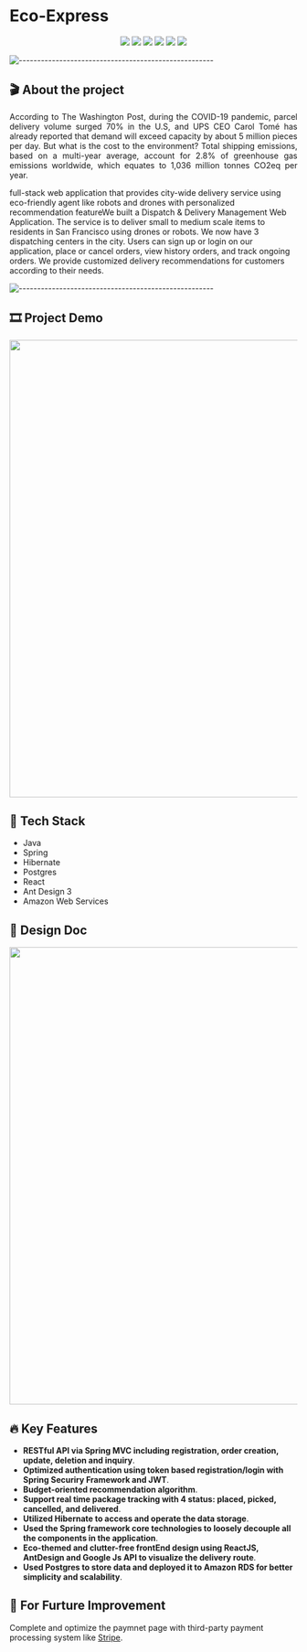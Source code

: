 # Eco-Express

<p align="center">
<img src="https://img.shields.io/badge/Backend-%20Java | Spring %20-F6922B.svg">
<img src="https://img.shields.io/badge/Frontend-%20 React | AntDesign%20-43dcf2.svg">
<img src="https://img.shields.io/badge/Framework-Spring | Hibernate %20-ec63a8.svg">
<img src="https://img.shields.io/badge/Database-%20 Postgres %20-3de540.svg">
<img src="https://img.shields.io/badge/Deployment-%20AWS EC2%20-DDC7FC.svg">
<img src="https://img.shields.io/badge/Platform-%20Fullstack Web%20-F6F063.svg">
</p>

![-----------------------------------------------------](https://raw.githubusercontent.com/andreasbm/readme/master/assets/lines/rainbow.png)

## 🎬 About the project
<p align="justify"> 
   According to The Washington Post, during the COVID-19 pandemic, parcel delivery volume surged 70% in the U.S, and UPS CEO Carol Tomé has already reported that demand will exceed capacity by about 5 million pieces per day. But what is the cost to the environment? Total shipping emissions, based on a multi-year average, account for 2.8% of greenhouse gas emissions worldwide, which equates to 1,036 million tonnes CO2eq per year.
  
  full-stack web application that provides city-wide delivery service using eco-friendly agent like robots and drones with personalized recommendation featureWe built  a Dispatch & Delivery Management Web Application. The service is to deliver small to medium scale items to residents in San Francisco using drones or robots.
We now have 3 dispatching centers in the city.
Users can sign up or login on our application, place or cancel orders, view history orders, and track ongoing orders.
We provide customized  delivery recommendations for customers according to their needs.
</p>

![-----------------------------------------------------](https://raw.githubusercontent.com/andreasbm/readme/master/assets/lines/rainbow.png)

## :film_strip: Project Demo
<p align="center">
<img src="https://user-images.githubusercontent.com/78308927/132066901-2767be0a-0aa8-4828-b77e-bcc45bc8348e.gif" width="800">
</p>

## 🤖 Tech Stack

* Java
* Spring
* Hibernate
* Postgres
* React
* Ant Design 3
* Amazon Web Services

## 📐 Design Doc

<p align="center">
<img src="https://user-images.githubusercontent.com/78308927/146863721-16a3abbe-7025-4286-ab6a-a8f091b36a60.jpg" width=800>
</p>

## :fire: Key Features

- **RESTful API via Spring MVC including registration, order creation, update, deletion and inquiry**.
- **Optimized authentication using token based registration/login with Spring Securiry Framework and JWT**.
- **Budget-oriented recommendation algorithm**.
- **Support real time package tracking with 4 status: placed, picked, cancelled, and delivered**.
- **Utilized Hibernate to access and operate the data storage**.
- **Used the Spring framework core technologies to loosely decouple all the components in the application**.
- **Eco-themed and clutter-free frontEnd design using ReactJS, AntDesign and Google Js API to visualize the delivery route**. 
- **Used Postgres to store data and deployed it to Amazon RDS for better simplicity and scalability**. 


## :seedling: For Furture Improvement
Complete and optimize the paymnet page with third-party payment processing system like [Stripe](https://github.com/Tianyao-Ma/Eco-Express/edit/main/README.md). 

